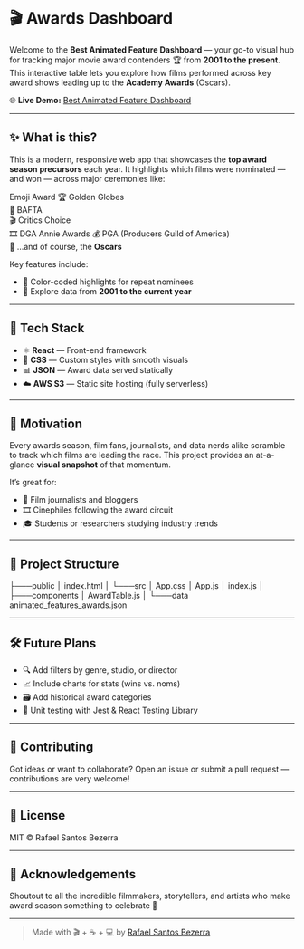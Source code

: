 # 🎬 Awards Dashboard

Welcome to the **Best Animated Feature Dashboard** — your go-to visual hub for tracking major movie award contenders 🏆 from **2001 to the present**. This interactive table lets you explore how films performed across key award shows leading up to the **Academy Awards** (Oscars).

🌐 **Live Demo:** [Best Animated Feature Dashboard](http://awardsdashboard.s3-website.us-east-2.amazonaws.com/)

---

## ✨ What is this?

This is a modern, responsive web app that showcases the **top award season precursors** each year. It highlights which films were nominated — and won — across major ceremonies like:

Emoji	Award
🏆  Golden Globes  
🎥  BAFTA  
🎬  Critics Choice  
🎞️  DGA Annie Awards
💰  PGA (Producers Guild of America)  
🌟  ...and of course, the **Oscars**

Key features include:

- 🎨 Color-coded highlights for repeat nominees
- 📅 Explore data from **2001 to the current year**

---

## 🚀 Tech Stack

- ⚛️ **React** — Front-end framework
- 💅 **CSS** — Custom styles with smooth visuals
- 📊 **JSON** — Award data served statically
- ☁️ **AWS S3** — Static site hosting (fully serverless)

---

## 🧠 Motivation

Every awards season, film fans, journalists, and data nerds alike scramble to track which films are leading the race. This project provides an at-a-glance **visual snapshot** of that momentum.

It’s great for:

- 📰 Film journalists and bloggers
- 🎞️ Cinephiles following the award circuit
- 🎓 Students or researchers studying industry trends

---

## 📂 Project Structure

├───public
│       index.html
│
└───src
    │   App.css
    │   App.js
    │   index.js
    │
    ├───components
    │       AwardTable.js
    │
    └───data
            animated_features_awards.json

---

## 🛠️ Future Plans

- 🔍 Add filters by genre, studio, or director
- 📈 Include charts for stats (wins vs. noms)
- 🗃️ Add historical award categories
- 🧪 Unit testing with Jest & React Testing Library

---

## 🤝 Contributing

Got ideas or want to collaborate? Open an issue or submit a pull request — contributions are very welcome!

---

## 📜 License

MIT © Rafael Santos Bezerra

---

## 🙌 Acknowledgements

Shoutout to all the incredible filmmakers, storytellers, and artists who make award season something to celebrate 💛

---

> Made with 🎬 + ☕ + 💻 by [Rafael Santos Bezerra](https://www.linkedin.com/in/rafasantosbzr)